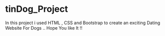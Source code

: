 # tinDog_Project
In this project i used HTML , CSS and Bootstrap to create an exciting Dating Website For Dogs .. Hope You like It !!
